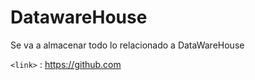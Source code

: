 # DatawareHouse
Se va a almacenar todo lo relacionado a DataWareHouse

`<link>` : <https://github.com>
